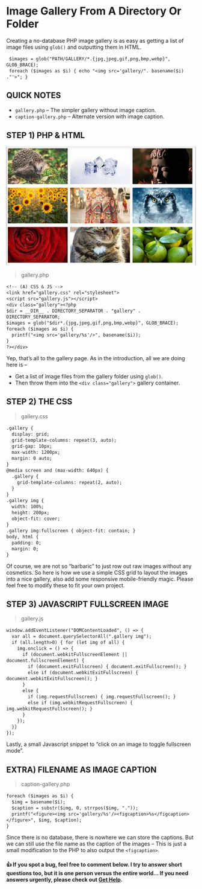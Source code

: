 # Image Gallery From A Directory Or Folder 
Creating a no-database PHP image gallery is as easy as getting a list of image files using `glob()` and outputting them in HTML.
```
 $images = glob("PATH/GALLERY/*.{jpg,jpeg,gif,png,bmp,webp}", GLOB_BRACE);
 foreach ($images as $i) { echo "<img src='gallery/". basename($i) ."'>"; }
```
## QUICK NOTES
- `gallery.php` – The simpler gallery without image caption.
- `caption-gallery.php` – Alternate version with image caption.

## STEP 1) PHP & HTML
![RimSam gallery](gallery/simple-gallery-1.webp)
> gallery.php
```
<!-- (A) CSS & JS -->
<link href="gallery.css" rel="stylesheet">
<script src="gallery.js"></script>
<div class="gallery"><?php
$dir = __DIR__ . DIRECTORY_SEPARATOR . "gallery" . DIRECTORY_SEPARATOR;
$images = glob("$dir*.{jpg,jpeg,gif,png,bmp,webp}", GLOB_BRACE); 
foreach ($images as $i) {
  printf("<img src='gallery/%s'/>", basename($i));
}
?></div>
```
Yep, that’s all to the gallery page. As in the introduction, all we are doing here is –
- Get a list of image files from the gallery folder using `glob()`.
- Then throw them into the `<div class="gallery">` gallery container.
## STEP 2) THE CSS
> gallery.css
```
.gallery {
  display: grid;
  grid-template-columns: repeat(3, auto);
  grid-gap: 10px;
  max-width: 1200px;
  margin: 0 auto;
}
@media screen and (max-width: 640px) {
  .gallery {
    grid-template-columns: repeat(2, auto);
  }
}
.gallery img {
  width: 100%;
  height: 200px;
  object-fit: cover;
}
.gallery img:fullscreen { object-fit: contain; }
body, html {
  padding: 0;
  margin: 0;
}
```
Of course, we are not so “barbaric” to just row out raw images without any cosmetics. So here is how we use a simple CSS grid to layout the images into a nice gallery, also add some responsive mobile-friendly magic. Please feel free to modify these to fit your own project.
## STEP 3) JAVASCRIPT FULLSCREEN IMAGE
> gallery.js
```
window.addEventListener("DOMContentLoaded", () => {
  var all = document.querySelectorAll(".gallery img");
  if (all.length>0) { for (let img of all) {
    img.onclick = () => {
      if (document.webkitFullscreenElement || document.fullscreenElement) {
        if (document.exitFullscreen) { document.exitFullscreen(); }
        else if (document.webkitExitFullscreen) { document.webkitExitFullscreen(); }
      }
      else {
        if (img.requestFullscreen) { img.requestFullscreen(); }
        else if (img.webkitRequestFullscreen) { img.webkitRequestFullscreen(); }
      }
    });
  }}
});
```
Lastly, a small Javascript snippet to “click on an image to toggle fullscreen mode”.

## EXTRA) FILENAME AS IMAGE CAPTION
> caption-gallery.php
```
foreach ($images as $i) {
  $img = basename($i);
  $caption = substr($img, 0, strrpos($img, "."));
  printf("<figure><img src='gallery/%s'/><figcaption>%s</figcaption></figure>", $img, $caption);
}
```
Since there is no database, there is nowhere we can store the captions. But we can still use the file name as the caption of the images – This is just a small modification to the PHP to also output the `<figcaption>`.

  #### :+1: If you spot a bug, feel free to comment below. I try to answer short questions too, but it is one person versus the entire world… If you need answers urgently, please check out [Get Help](https://github.com/samsermolla).

